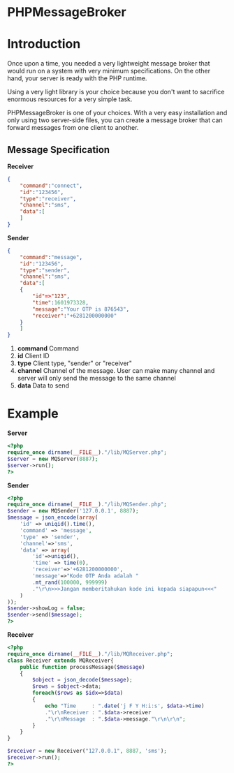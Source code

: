 # PHPMessageBroker

# Introduction


Once upon a time, you needed a very lightweight message broker that would run on a system with very minimum specifications. On the other hand, your server is ready with the PHP runtime.

Using a very light library is your choice because you don't want to sacrifice enormous resources for a very simple task.

PHPMessageBroker is one of your choices. With a very easy installation and only using two server-side files, you can create a message broker that can forward messages from one client to another.

## Message Specification

**Receiver**

```json
{
	"command":"connect",
	"id":"123456",
	"type":"receiver",
	"channel":"sms",
	"data":[
	]
}
```

**Sender**
```json
{
	"command":"message",
	"id":"123456",
	"type":"sender",
	"channel":"sms",
	"data":[
	{
		"id"=>"123",
		"time":1601973328,
		"message":"Your OTP is 876543",
		"receiver":"+6281200000000"
	}
	]
}
```

1. **command**
Command 
2. **id**
Client ID
3. **type**
Client type, "sender" or "receiver"
4. **channel**
Channel of the message. User can make many channel and server will only send the message to the same channel
5. **data**
Data to send

# Example 

**Server**
```php
<?php
require_once dirname(__FILE__)."/lib/MQServer.php";
$server = new MQServer(8887);
$server->run();
?>
```

**Sender**
```php
<?php
require_once dirname(__FILE__)."/lib/MQSender.php";
$sender = new MQSender('127.0.0.1', 8887);
$message = json_encode(array(
	'id' => uniqid().time(),
	'command' => 'message',
	'type' => 'sender', 
	'channel'=>'sms',
	'data' => array(
		'id'=>uniqid(),
		'time' => time(0),
		'receiver'=>'+6281200000000',
		'message'=>"Kode OTP Anda adalah "
		.mt_rand(100000, 999999)
		."\r\n>>>Jangan memberitahukan kode ini kepada siapapun<<<"
	)
));
$sender->showLog = false;
$sender->send($message);
?>
```

**Receiver**
```php
<?php
require_once dirname(__FILE__)."/lib/MQReceiver.php";
class Receiver extends MQReceiver{
	public function processMessage($message)
	{
		$object = json_decode($message);
		$rows = $object->data;
		foreach($rows as $idx=>$data)
		{
			echo "Time     : ".date('j F Y H:i:s', $data->time)
			."\r\nReceiver : ".$data->receiver
			."\r\nMessage  : ".$data->message."\r\n\r\n";
		}
	}
}

$receiver = new Receiver("127.0.0.1", 8887, 'sms');
$receiver->run();
?>
```
